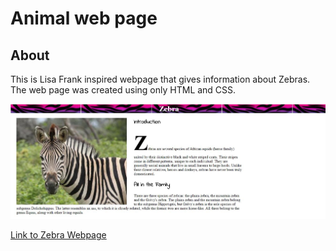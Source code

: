 # Animal web page

## About
This is Lisa Frank inspired webpage that gives information about Zebras. 
The web page was created using only HTML and CSS.

![Screenshot of Zebra Webpage](https://github.com/zaynaib/animal.github.io/blob/master/zebra.JPG?raw=true)

[Link to Zebra Webpage](https://zaynaib.github.io/animal.github.io/)
